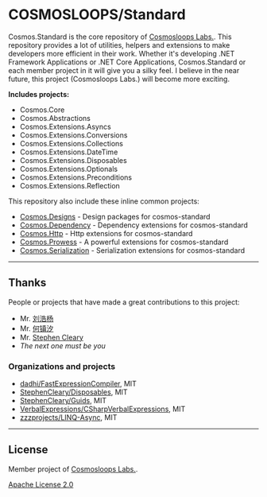 # COSMOSLOOPS/Standard

Cosmos.Standard is the core repository of [Cosmosloops Labs.](https://github.com/cosmos-loops). This repository provides a lot of utilities, helpers and extensions to make developers more efficient in their work. Whether it's developing .NET Framework Applications or .NET Core Applications, Cosmos.Standard or each member project in it will give you a silky feel. I believe in the near future, this project (Cosmosloops Labs.) will become more exciting.

**Includes projects:**

- Cosmos.Core
- Cosmos.Abstractions
- Cosmos.Extensions.Asyncs
- Cosmos.Extensions.Conversions
- Cosmos.Extensions.Collections
- Cosmos.Extensions.DateTime
- Cosmos.Extensions.Disposables
- Cosmos.Extensions.Optionals
- Cosmos.Extensions.Preconditions
- Cosmos.Extensions.Reflection

This repository also include these inline common projects:

- [Cosmos.Designs](https://github.com/cosmos-loops/cosmos-designs) - Design packages for cosmos-standard
- [Cosmos.Dependency](https://github.com/cosmos-loops/cosmos-dependency) - Dependency extensions for cosmos-standard
- [Cosmos.Http](https://github.com/cosmos-loops/cosmos-http) - Http extensions for cosmos-standard
- [Cosmos.Prowess](htts://github.com/cosmos-loops/cosmos-prowess) - A powerful extensions for cosmos-standard
- [Cosmos.Serialization](https://github.com/cosmos-loops/cosmos-serialization) - Serialization extensions for cosmos-standard

---

## Thanks

People or projects that have made a great contributions to this project:

- Mr. [刘浩杨](https://github.com/liuhaoyang)
- Mr. [何镇汐](https://github.com/UtilCore)
- Mr. [Stephen Cleary](https://github.com/StephenCleary)
- _The next one must be you_

### Organizations and projects

- [dadhi/FastExpressionCompiler](https://github.com/dadhi/FastExpressionCompiler), MIT
- [StephenCleary/Disposables](https://github.com/StephenCleary/Disposables), MIT
- [StephenCleary/Guids](https://github.com/StephenCleary/Guids), MIT
- [VerbalExpressions/CSharpVerbalExpressions](https://github.com/VerbalExpressions/CSharpVerbalExpressions), MIT
- [zzzprojects/LINQ-Async](https://github.com/zzzprojects/LINQ-Async), MIT

---

## License

Member project of [Cosmosloops Labs.](https://github.com/cosmos-loops).

[Apache License 2.0](/LICENSE)
